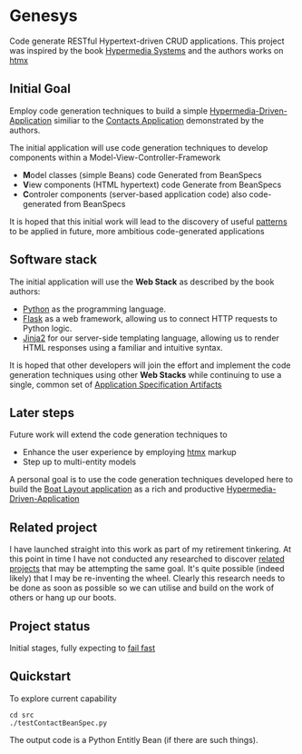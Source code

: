 # Genesys
Code generate RESTful Hypertext-driven CRUD applications. This project was inspired by the book [Hypermedia Systems](https://hypermedia.systems/) and the authors works on [htmx](https://htmx.org/)

## Initial Goal
Employ code generation techniques to build a simple [Hypermedia-Driven-Application](https://htmx.org/essays/hypermedia-driven-applications/) similiar to the 
[Contacts Application](https://github.com/bigskysoftware/contact-app/tree/master)
demonstrated by the authors.

The initial application will use code generation techniques to develop components within a Model-View-Controller-Framework

* **M**odel classes (simple Beans) code Generated from BeanSpecs
* **V**iew components (HTML hypertext) code Generate from BeanSpecs
* **C**ontroler components (server-based application code) also code-generated from BeanSpecs

It is hoped that this initial work will lead to the discovery of useful [patterns](./docs/patterns) to be applied in future, more ambitious code-generated applications

## Software stack 

The initial application will use the **Web Stack** as described by the book authors: 

* [Python](https://www.python.org/) as the programming language.
* [Flask](https://palletsprojects.com/p/flask/) as a web framework, allowing us to connect HTTP requests to Python logic.
* [Jinja2](https://palletsprojects.com/p/jinja/) for our server-side templating language, allowing us to render HTML responses using a familiar and intuitive syntax.

It is hoped that other developers will join the effort and implement the code generation techniques using other **Web Stacks** while continuing to use a single,
common set of [Application Specification Artifacts](./docs/ApplicationSpecificationArtifacts.md)

## Later steps

Future work will extend the code generation techniques to 

* Enhance the user experience by employing  [htmx](https://htmx.org/) markup
* Step up to multi-entity models

A personal goal is to use the code generation techniques developed here to build the [Boat Layout application](https://github.com/smr547/BoatLayout) as a rich and productive
[Hypermedia-Driven-Application](https://htmx.org/essays/hypermedia-driven-applications/) 

## Related project

I have launched straight into this work as part of my retirement tinkering. At this point in time I have not conducted any researched to discover [related projects](./docs/RelatedProjects.md)
that may be attempting the same goal. It's quite possible (indeed likely) that I may be re-inventing the wheel. Clearly this research needs to be done as soon as possible so we can utilise and build on the 
work of others or hang up our boots.

## Project status

Initial stages, fully expecting to [fail fast](https://www.techtarget.com/whatis/definition/fail-fast#:~:text=An%20important%20goal%20of%20the%20fail%20fast%20philosophy%20is%20to,test%20early%20or%20fail%20cheaply.)

## Quickstart

To explore current capability 

```
cd src
./testContactBeanSpec.py
```

The output code is a Python Entitly Bean (if there are such things). 
